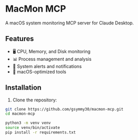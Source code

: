 # MacMon MCP

A macOS system monitoring MCP server for Claude Desktop.

## Features
- 🖥️ CPU, Memory, and Disk monitoring
- 📊 Process management and analysis  
- 🔔 System alerts and notifications
- 🍎 macOS-optimized tools

## Installation

1. Clone the repository:
```bash
git clone https://github.com/gsymmy30/macmon-mcp.git
cd macmon-mcp

python3 -m venv venv
source venv/bin/activate
pip install -r requirements.txt